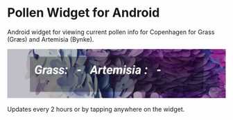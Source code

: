 # Pollen Widget for Android

Android widget for viewing current pollen info for Copenhagen for Grass (Græs) and Artemisia (Bynke).

![Widget](./img/pollen_widget.jpg)

Updates every 2 hours or by tapping anywhere on the widget.
